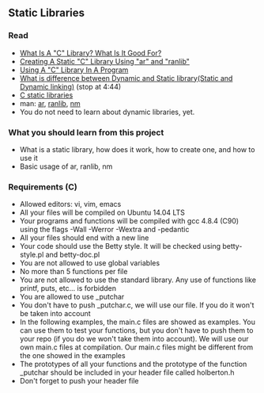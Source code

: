 ## Static Libraries

### Read
- [What Is A "C" Library? What Is It Good For?](http://docencia.ac.upc.edu/FIB/USO/Bibliografia/unix-c-libraries.html#what_is_a_library)
- [Creating A Static "C" Library Using "ar" and "ranlib"](http://docencia.ac.upc.edu/FIB/USO/Bibliografia/unix-c-libraries.html#creating_static_archive)
- [Using A "C" Library In A Program](http://docencia.ac.upc.edu/FIB/USO/Bibliografia/unix-c-libraries.html#using_static_archive)
- [What is difference between Dynamic and Static library(Static and Dynamic linking)](https://www.youtube.com/watch?v=eW5he5uFBNM) (stop at 4:44)
- [C static libraries](https://intranet.hbtn.io/concepts/61)
- man: [ar](https://linux.die.net/man/1/ar), [ranlib](http://man7.org/linux/man-pages/man1/ranlib.1.html), [nm](https://linux.die.net/man/1/nm)
- You do not need to learn about dynamic libraries, yet.

### What you should learn from this project

- What is a static library, how does it work, how to create one, and how to use it
- Basic usage of ar, ranlib, nm

### Requirements (C)

- Allowed editors: vi, vim, emacs
- All your files will be compiled on Ubuntu 14.04 LTS
- Your programs and functions will be compiled with gcc 4.8.4 (C90) using the flags -Wall -Werror -Wextra and -pedantic
- All your files should end with a new line
- Your code should use the Betty style. It will be checked using betty-style.pl and betty-doc.pl
- You are not allowed to use global variables
- No more than 5 functions per file
- You are not allowed to use the standard library. Any use of functions like printf, puts, etc... is forbidden
- You are allowed to use _putchar
- You don't have to push _putchar.c, we will use our file. If you do it won't be taken into account
- In the following examples, the main.c files are showed as examples. You can use them to test your functions, but you don't have to push them to your repo (if you do we won't take them into account). We will use our own main.c files at compilation. Our main.c files might be different from the one showed in the examples
- The prototypes of all your functions and the prototype of the function _putchar should be included in your header file called holberton.h
- Don't forget to push your header file

